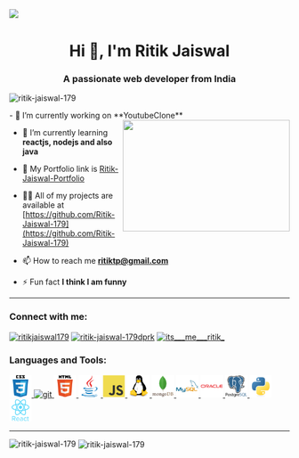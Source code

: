<img src="https://camo.githubusercontent.com/f401c2aa72bf748bd1aae72b2768d9ff07dc8ec2131780f36fa689bdd6f2c5fc/68747470733a2f2f692e70696e696d672e636f6d2f6f726967696e616c732f30662f32352f65342f30663235653436363863316337373430623565643431383335333339643637662e676966"   />

<!-- <img align="right" src="https://media1.giphy.com/media/RbDKaczqWovIugyJmW/giphy.gif" /> -->




<h1 align="center">Hi 👋, I'm Ritik Jaiswal</h1>
<h3 align="center">A passionate web developer from India</h3>

<p align="left"> <img src="https://komarev.com/ghpvc/?username=ritik-jaiswal-179&label=Profile%20views&color=0e75b6&style=flat" alt="ritik-jaiswal-179" /> </p>
- 🔭 I’m currently working on **YoutubeClone**
<img align="right" height="200px" width="300px" src="https://media1.giphy.com/media/RbDKaczqWovIugyJmW/giphy.gif" />

- 🌱 I’m currently learning **reactjs, nodejs and also java**
- 🎯 My Portfolio link is [Ritik-Jaiswal-Portfolio](https://ritikjaiswal-portfolio.netlify.app)

- 👨‍💻 All of my projects are available at [https://github.com/Ritik-Jaiswal-179](https://github.com/Ritik-Jaiswal-179)

- 📫 How to reach me **ritiktp@gmail.com**

- ⚡ Fun fact **I think I am funny**
<hr />

<h3 align="left">Connect with me:</h3>
<p align="left">
<a href="https://dev.to/ritikjaiswal179" target="blank"><img align="center" src="https://raw.githubusercontent.com/rahuldkjain/github-profile-readme-generator/master/src/images/icons/Social/devto.svg" alt="ritikjaiswal179" height="30" width="40" /></a>
<a href="https://linkedin.com/in/ritik-jaiswal-179dprk" target="blank"><img align="center" src="https://raw.githubusercontent.com/rahuldkjain/github-profile-readme-generator/master/src/images/icons/Social/linked-in-alt.svg" alt="ritik-jaiswal-179dprk" height="30" width="40" /></a>
<a href="https://instagram.com/its___me___ritik_" target="blank"><img align="center" src="https://raw.githubusercontent.com/rahuldkjain/github-profile-readme-generator/master/src/images/icons/Social/instagram.svg" alt="its___me___ritik_" height="30" width="40" /></a>
</p>

<h3 align="left">Languages and Tools:</h3>
<p align="left"> <a href="https://www.w3schools.com/css/" target="_blank" rel="noreferrer"> <img src="https://raw.githubusercontent.com/devicons/devicon/master/icons/css3/css3-original-wordmark.svg" alt="css3" width="40" height="40"/> </a> <a href="https://git-scm.com/" target="_blank" rel="noreferrer"> <img src="https://www.vectorlogo.zone/logos/git-scm/git-scm-icon.svg" alt="git" width="40" height="40"/> </a> <a href="https://www.w3.org/html/" target="_blank" rel="noreferrer"> <img src="https://raw.githubusercontent.com/devicons/devicon/master/icons/html5/html5-original-wordmark.svg" alt="html5" width="40" height="40"/> </a> <a href="https://www.java.com" target="_blank" rel="noreferrer"> <img src="https://raw.githubusercontent.com/devicons/devicon/master/icons/java/java-original.svg" alt="java" width="40" height="40"/> </a> <a href="https://developer.mozilla.org/en-US/docs/Web/JavaScript" target="_blank" rel="noreferrer"> <img src="https://raw.githubusercontent.com/devicons/devicon/master/icons/javascript/javascript-original.svg" alt="javascript" width="40" height="40"/> </a> <a href="https://www.linux.org/" target="_blank" rel="noreferrer"> <img src="https://raw.githubusercontent.com/devicons/devicon/master/icons/linux/linux-original.svg" alt="linux" width="40" height="40"/> </a> <a href="https://www.mongodb.com/" target="_blank" rel="noreferrer"> <img src="https://raw.githubusercontent.com/devicons/devicon/master/icons/mongodb/mongodb-original-wordmark.svg" alt="mongodb" width="40" height="40"/> </a> <a href="https://www.mysql.com/" target="_blank" rel="noreferrer"> <img src="https://raw.githubusercontent.com/devicons/devicon/master/icons/mysql/mysql-original-wordmark.svg" alt="mysql" width="40" height="40"/> </a> <a href="https://www.oracle.com/" target="_blank" rel="noreferrer"> <img src="https://raw.githubusercontent.com/devicons/devicon/master/icons/oracle/oracle-original.svg" alt="oracle" width="40" height="40"/> </a> <a href="https://www.postgresql.org" target="_blank" rel="noreferrer"> <img src="https://raw.githubusercontent.com/devicons/devicon/master/icons/postgresql/postgresql-original-wordmark.svg" alt="postgresql" width="40" height="40"/> </a> <a href="https://www.python.org" target="_blank" rel="noreferrer"> <img src="https://raw.githubusercontent.com/devicons/devicon/master/icons/python/python-original.svg" alt="python" width="40" height="40"/> </a> <a href="https://reactjs.org/" target="_blank" rel="noreferrer"> <img src="https://raw.githubusercontent.com/devicons/devicon/master/icons/react/react-original-wordmark.svg" alt="react" width="40" height="40"/> </a> </p>
<hr />

<p><img align="left" src="https://github-readme-stats.vercel.app/api/top-langs?username=ritik-jaiswal-179&show_icons=true&locale=en&layout=compact" alt="ritik-jaiswal-179" /></p>

<p>&nbsp;<img align="center" src="https://github-readme-stats.vercel.app/api?username=ritik-jaiswal-179&show_icons=true&locale=en" alt="ritik-jaiswal-179" /></p>
